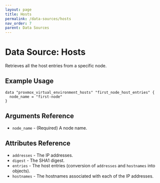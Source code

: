 ```yaml
---
layout: page
title: Hosts
permalink: /data-sources/hosts
nav_order: 7
parent: Data Sources
---
```


# Data Source: Hosts

Retrieves all the host entries from a specific node.

## Example Usage

```
data "proxmox_virtual_environment_hosts" "first_node_host_entries" {
  node_name = "first-node"
}
```

## Arguments Reference

* `node_name` - (Required) A node name.

## Attributes Reference

* `addresses` - The IP addresses.
* `digest` - The SHA1 digest.
* `entries` - The host entries (conversion of `addresses` and `hostnames` into objects).
* `hostnames` - The hostnames associated with each of the IP addresses.
